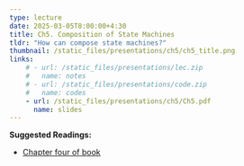 ```yaml
---
type: lecture
date: 2025-03-05T8:00:00+4:30
title: Ch5. Composition of State Machines 
tldr: "How can compose state machines?"
thumbnail: /static_files/presentations/ch5/ch5_title.png
links: 
    # - url: /static_files/presentations/lec.zip
    #   name: notes
    # - url: /static_files/presentations/code.zip
    #   name: codes
    - url: /static_files/presentations/ch5/Ch5.pdf
      name: slides
---
```

**Suggested Readings:**
- [Chapter four of book](https://ptolemy.berkeley.edu/books/leeseshia/index.html)
